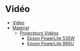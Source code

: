 # Vidéo

<!-- generateSubNav -->
* [Video](/contenus/3_video/10_manuel/)
* [Matériel](/contenus/3_video/20_materiel/)
    * [Projecteurs Vidéos ](/contenus/3_video/20_materiel/10_projecteurs_video/)
        * [Epson PowerLite 535W](/contenus/3_video/20_materiel/10_projecteurs_video/EPSON_PowerLite_535W/)
        * [Epson PowerLite 990U](/contenus/3_video/20_materiel/10_projecteurs_video/EPSON_PowerLite_990U/)
<!-- generateSubNavEnd -->
